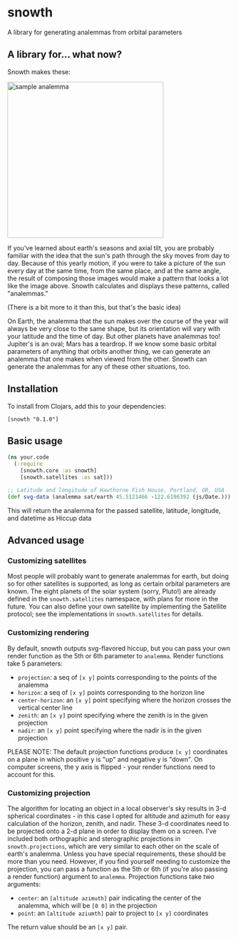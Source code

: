 # snowth
A library for generating analemmas from orbital parameters

## A library for... what now?

Snowth makes these:

<img src="https://cdn.rawgit.com/bhagany/snowth/master/analemma.svg" height="350" alt="sample analemma" />

If you've learned about earth's seasons and axial tilt, you are probably familiar with the idea that the
sun's path through the sky moves from day to day. Because of this yearly motion, if you were to take a picture
of the sun every day at the same time, from the same place, and at the same angle, the result of composing those
images would make a pattern that looks a lot like the image above. Snowth calculates and displays these patterns,
called "analemmas."

(There is a bit more to it than this, but that's the basic idea)

On Earth, the analemma that the sun makes over the course of the year will always be very close to the same shape,
but its orientation will vary with your latitude and the time of day. But other planets have analemmas too! Jupiter's
is an oval; Mars has a teardrop. If we know some basic orbital parameters of anything that orbits another thing, we can
generate an analemma that one makes when viewed from the other. Snowth can generate the analemmas for any of these other
situations, too.

## Installation
To install from Clojars, add this to your dependencies:
```
[snowth "0.1.0"]
```

## Basic usage

```clojure
(ns your.code
  (:require
    [snowth.core :as snowth]
    [snowth.satellites :as sat]))

;; Latitude and longitude of Hawthorne Fish House, Portland, OR, USA
(def svg-data (analemma sat/earth 45.5121466 -122.6196392 (js/Date.)))
```

This will return the analemma for the passed satellite, latitude, longitude, and datetime as Hiccup data

## Advanced usage

### Customizing satellites

Most people will probably want to generate analemmas for earth, but doing so for other satellites is supported,
as long as certain orbital parameters are known. The eight planets of the solar system (sorry, Pluto!) are already
defined in the `snowth.satellites` namespace, with plans for more in the future. You can also define your own
satellite by implementing the Satellite protocol; see the implementations in `snowth.satellites` for details.

### Customizing rendering

By default, snowth outputs svg-flavored hiccup, but you can pass your own render function as the 5th or 6th
parameter to `analemma`.  Render functions take 5 parameters:

- `projection`: a seq of `[x y]` points corresponding to the points of the analemma
- `horizon`: a seq of `[x y]` points corresponding to the horizon line
- `center-horizon`: an `[x y]` point specifying where the horizon crosses the vertical center line
- `zenith`: an `[x y]` point specifying where the zenith is in the given projection
- `nadir`: an `[x y]` point specifying where the nadir is in the given projection

PLEASE NOTE: The default projection functions produce `[x y]` coordinates on a plane in which positive y is "up"
and negative y is "down".  On computer screens, the y axis is flipped - your render functions need to account for this.

### Customizing projection

The algorithm for locating an object in a local observer's sky results in 3-d spherical coordinates - in this case
I opted for altitude and azimuth for easy calculation of the horizon, zenith, and nadir.  These 3-d coordinates need
to be projected onto a 2-d plane in order to display them on a screen. I've included both orthographic and sterographic
projections in `snowth.projections`, which are very similar to each other on the scale of earth's analemma. Unless you
have special requirements, these should be more than you need.  However, if you find yourself needing to customize the
projection, you can pass a function as the 5th or 6th (if you're also passing a render function) argument to `analemma`.
Projection functions take two arguments:

- `center`: an `[altitude azimuth]` pair indicating the center of the analemma, which will be `[0 0]` in the projection
- `point`: an `[altitude aziumth]` pair to project to `[x y]` coordinates

The return value should be an `[x y]` pair.
